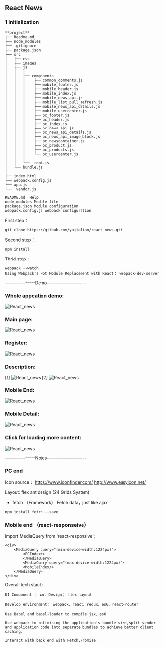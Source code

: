## React News

### 1 Initialization
```
**project**
├── Readme.md
├── node_modules
├── .gitignore
├── package.json
├── src
│   ├── css
│   ├── images
│   ├── js
│   │   │
│   │	├── components
│   │   │    ├── common_comments.js
│   │   │    ├── mobile_footer.js
│   │   │    ├── mobile_header.js
│   │   │    ├── mobile_index.js
│   │   │    ├── mobile_news_api.js
│   │   │    ├── mobile_list_pull_refresh.js
│   │   │    ├── mobile_news_api_details.js
│   │   │    ├── mobile_usercenter.js
│   │   │    ├── pc_footer.js
│   │   │    ├── pc_header.js
│   │   │    ├── pc_index.js
│   │   │    ├── pc_news_api.js
│   │   │    ├── pc_news_api_details.js
│   │   │    ├── pc_news_api_image_block.js
│   │   │    ├── pc_newscontainer.js
│   │   │    ├── pc_product.js
│   │   │    ├── pc_products.js
│   │   │    └── pc_usercenter.js
│   │   │
│   │   └──  root.js
│	└── bundle.js
│
├── index.html
└── webpack.config.js
└── app.js
└──  vendor.js
```
```
README.md  Help
node_modules Module file
package.json Module configuration
webpack.config.js webpack configuration
```

First step：
```
git clone https://github.com/yujialian/react_news.git
```
Second step：
```
npm install
```
Thrid step：
```
webpack --watch
Using Webpack's Hot Module Replacement with React： webpack-dev-server
```
---------------Demo--------------------

### Whole appcation demo:

![React_news](https://github.com/yujialian/React_news/blob/master/src/images/react_news_demo1.gif)

### Main page:

![React_news](https://s3.amazonaws.com/poly-screenshots.angel.co/Project/46/675944/02663dfc588078eb04a1653c5cd106b3-original.png)

### Register:

![React_news](https://s3.amazonaws.com/poly-screenshots.angel.co/Project/46/675944/48c4b98ad0a3bed6a6088c05e5ca3dc5-original.png)

### Description:
[1]
![React_news](https://s3.amazonaws.com/poly-screenshots.angel.co/Project/46/675944/1247f393ac28c431f8a49d97feb64f5a-original.png)
[2]
![React_news](https://s3.amazonaws.com/poly-screenshots.angel.co/Project/46/675944/6165055a16b52b9a5e2be08edcb10bd8-original.png)

### Mobile End:

![React_news](https://s3.amazonaws.com/poly-screenshots.angel.co/Project/46/675944/f7466362109efbc1f43aa4ac70ddb374-original.png)

### Mobile Detail:

![React_news](https://s3.amazonaws.com/poly-screenshots.angel.co/Project/46/675944/329043b493d5f6350a8b7ffc06b81a7a-original.png)

### Click for loading more content:

![React_news](https://s3.amazonaws.com/poly-screenshots.angel.co/Project/46/675944/c85c3c737a18c5525bf5c6dd2014819b-original.png)

---------------Notes--------------------

### PC end
Icon source：
https://www.iconfinder.com/
http://www.easyicon.net/

Layout: flex  ant design (24 Grids System)

- fetch （Framework）
Fetch data，just like ajax
```
npm install fetch --save

```

### Mobile end （react-responseive）
import MediaQuery from 'react-responsive';

```
<div>
	<MediaQuery query="(min-device-width:1224px)">
		<PCIndex/>
		</MediaQuery>
		<MediaQuery query="(max-device-width:1224px)">
		<MobileIndex/>
	</MediaQuery>
</div>
```


Overall tech stack:  

```
UI Component ： Ant Design； flex layout  

Develop environment： webpack、react、redux、es6、react-router  

Use Babel and babel-loader to compile jsx、es6  

Use webpack to optimising the application's bundle size,split vendor and application code into separate bundles to achieve better client caching.  

Interact with back end with Fetch,Promise  
```



